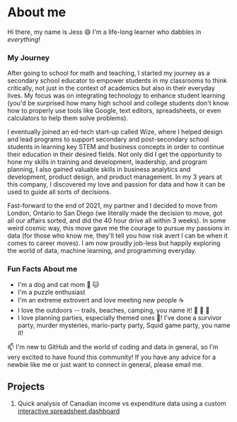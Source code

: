 # About me
Hi there, my name is Jess :smile: I'm a life-long learner who dabbles in *everything*! 

### My Journey
After going to school for math and teaching, I started my journey as a secondary school educator to empower students in my classrooms to think critically, not just in the context of academics but also in their everyday lives. My focus was on integrating technology to enhance student learning (you'd be surprised how many high school and college students don't know how to properly use tools like Google, text editors, spreadsheets, or even calculators to help them solve problems). 

I eventually joined an ed-tech start-up called Wize, where I helped design and lead programs to support secondary and post-secondary school students in learning key STEM and business concepts in order to continue their education in their desired fields. Not only did I get the opportunity to hone my skills in training and development, leadership, and program planning, I also gained valuable skills in business analytics and development, product design, and product management. In my 3 years at this company, I discovered my love and passion for data and how it can be used to guide all sorts of decisions.

Fast-forward to the end of 2021, my partner and I decided to move from London, Ontario to San Diego (we literally made the decision to move, got all our affairs sorted, and did the 40 hour drive all within 3 weeks). In some weird cosmic way, this move gave me the courage to pursue my passions in data (for those who know me, they'll tell you how risk avert I can be when it comes to career moves). I am now proudly job-less but happily exploring the world of data, machine learning, and programming everyday.

### Fun Facts About me
- I'm a dog and cat mom :dog: :cat:
- I'm a puzzle enthusiast
- I'm an extreme extrovert and love meeting new people :coffee:
- I love the outdoors -- trails, beaches, camping, you name it! :deciduous_tree: :palm_tree: :sunrise_over_mountains:
- I love planning parties, especially themed ones :tada:! I've done a survivor party, murder mysteries, mario-party party, Squid game party, you name it!

📫 I'm new to GitHub and the world of coding and data in general, so I'm very excited to have found this community! If you have any advice for a newbie like me or just want to connect in general, please email me.

## Projects
1. Quick analysis of Canadian income vs expenditure data using a custom [interactive spreadsheet dashboard](https://docs.google.com/spreadsheets/d/1tZQnCnyLqXS8jTKlTgT4KvOKIBqOkC8GTOcBIS4ESs0/edit?usp=sharing)
